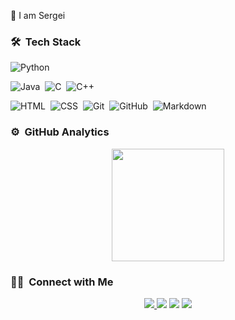 👋 I am Sergei

<!--
**Sactive4/Sactive4** is a ✨ _special_ ✨ repository because its `README.md` (this file) appears on your GitHub profile.

Here are some ideas to get you started:

- 🔭 I’m currently working on ...
- 🌱 I’m currently learning ...
- 👯 I’m looking to collaborate on ...
- 🤔 I’m looking for help with ...
- 💬 Ask me about ...
- 📫 How to reach me: ...
- 😄 Pronouns: ...
- ⚡ Fun fact: ...
-->

### 🛠 &nbsp;Tech Stack

![Python](https://img.shields.io/badge/-Python-05122A?style=flat&logo=python)&nbsp;

![Java](https://img.shields.io/badge/-Java-05122A?style=flat&logo=Java&logoColor=FFA518)&nbsp;
![C](https://img.shields.io/badge/-C-05122A?style=flat&logo=C&logoColor=A8B9CC)&nbsp;
![C++](https://img.shields.io/badge/-C++-05122A?style=flat&logo=C%2B%2B&logoColor=00599C)&nbsp;

![HTML](https://img.shields.io/badge/-HTML-05122A?style=flat&logo=HTML5)&nbsp;
![CSS](https://img.shields.io/badge/-CSS-05122A?style=flat&logo=CSS3&logoColor=1572B6)&nbsp;
![Git](https://img.shields.io/badge/-Git-05122A?style=flat&logo=git)&nbsp;
![GitHub](https://img.shields.io/badge/-GitHub-05122A?style=flat&logo=github)&nbsp;
![Markdown](https://img.shields.io/badge/-Markdown-05122A?style=flat&logo=markdown)


### ⚙️ &nbsp;GitHub Analytics

<p align="center">
<a href="https://github.com/seriozh1">
  <!-- <img height="180em" src="https://github-readme-stats-eight-theta.vercel.app/api?username=seriozh1&show_icons=true&theme=algolia&include_all_commits=true&count_private=true"/> -->
  <img height="180em" src="https://github-readme-stats-eight-theta.vercel.app/api/top-langs/?username=seriozh1&layout=compact&langs_count=8&theme=algolia"/>
</a>
</p>


### 🤝🏻 &nbsp;Connect with Me

<p align="center">
  <a href="https://sactive4.github.io"><img src="https://img.shields.io/badge/-Personal Website-3423A6?style=flat&logo=Google-Chrome&logoColor=white"/>   </a>
  <a href="https://www.linkedin.com/in/sergei-smirnov-2a223a1b8/"><img src="https://img.shields.io/badge/-Sergei%20Smirnov-0077B5?style=flat&logo=Linkedin&logoColor=white"/></a>
  <a href="https://t.me/seriozh1"><img src="https://img.shields.io/badge/-@seriozh1-E4405F?style=flat&logo=Telegram&logoColor=white"/></a>
  <a href="mailto:sergey.2123@yandex.ru"><img src="https://img.shields.io/badge/-sergey.2123@yandex.ru-D14836?style=flat&logo=Gmail&logoColor=white"/></a>
</p>
